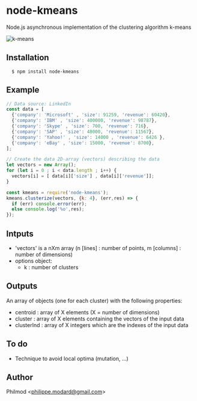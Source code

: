 # node-kmeans

  Node.js asynchronous implementation of the clustering algorithm k-means

![k-means](http://www.aishack.in/static/img/tut/kmeans-example.jpg)

## Installation

      $ npm install node-kmeans

## Example

```js
// Data source: LinkedIn
const data = [
  {'company': 'Microsoft' , 'size': 91259, 'revenue': 60420},
  {'company': 'IBM' , 'size': 400000, 'revenue': 98787},
  {'company': 'Skype' , 'size': 700, 'revenue': 716},
  {'company': 'SAP' , 'size': 48000, 'revenue': 11567},
  {'company': 'Yahoo!' , 'size': 14000 , 'revenue': 6426 },
  {'company': 'eBay' , 'size': 15000, 'revenue': 8700},
];

// Create the data 2D-array (vectors) describing the data
let vectors = new Array();
for (let i = 0 ; i < data.length ; i++) {
  vectors[i] = [ data[i]['size'] , data[i]['revenue']];
}

const kmeans = require('node-kmeans');
kmeans.clusterize(vectors, {k: 4}, (err,res) => {
  if (err) console.error(err);
  else console.log('%o',res);
});
```
## Intputs
 - 'vectors' is a nXm array (n [lines] : number of points, m [columns] : number of dimensions)
 - options object:
    - k : number of clusters

## Outputs
An array of objects (one for each cluster) with the following properties:
 - centroid : array of X elements (X = number of dimensions)
 - cluster : array of X elements containing the vectors of the input data
 - clusterInd : array of X integers which are the indexes of the input data

## To do
 - Technique to avoid local optima (mutation, ...)

## Author

Philmod &lt;philippe.modard@gmail.com&gt;
